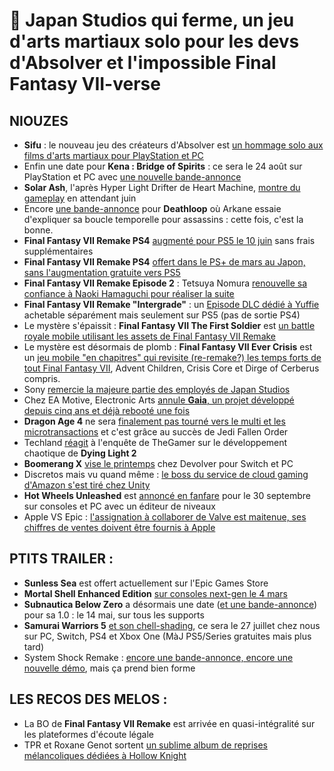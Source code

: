 # 🧃 Japan Studios qui ferme, un jeu d'arts martiaux solo pour les devs d'Absolver et l'impossible Final Fantasy VII-verse

## NIOUZES

- **Sifu** : le nouveau jeu des créateurs d'Absolver est [un hommage solo aux films d'arts martiaux pour PlayStation et PC](https://www.youtube.com/watch?v=HhatIpbRYu4)
- Enfin une date pour **Kena : Bridge of Spirits** : ce sera le 24 août sur PlayStation et PC avec [une nouvelle bande-annonce](https://www.youtube.com/watch?v=pWh5388AEHw)
- **Solar Ash**, l'après Hyper Light Drifter de Heart Machine, [montre du gameplay](https://www.youtube.com/watch?v=7adguXJNliQ) en attendant juin
- Encore [une bande-annonce](https://www.youtube.com/watch?v=cGd--oZUBlA) pour **Deathloop** où Arkane essaie d'expliquer sa boucle temporelle pour assassins : cette fois, c'est la bonne.
- **Final Fantasy VII Remake PS4** [augmenté pour PS5 le 10 juin](https://www.youtube.com/watch?v=cb6CsQK_sz0) sans frais supplémentaires
- **Final Fantasy VII Remake PS4** [offert dans le PS+ de mars au Japon, sans l'augmentation gratuite vers PS5](https://twitter.com/gematsucom/status/1365258813813776391)
- **Final Fantasy VII Remake Episode 2** : Tetsuya Nomura [renouvelle sa confiance à Naoki Hamaguchi pour réaliser la suite](https://www.gamekult.com/actualite/final-fantasy-vii-remake-partie-2-maintient-son-realisateur-3050836523.html)
- **Final Fantasy VII Remake "Intergrade"** : un [Episode DLC dédié à Yuffie](https://www.youtube.com/watch?v=F7bEoGile7Q) achetable séparément mais seulement sur PS5 (pas de sortie PS4)
- Le mystère s'épaissit : **Final Fantasy VII The First Soldier** est [un battle royale mobile utilisant les assets de Final Fantasy VII Remake](https://www.youtube.com/watch?v=chSgLDIhWE0)
- Le mystère est désormais de plomb : **Final Fantasy VII Ever Crisis** est un [jeu mobile "en chapitres" qui revisite (re-remake?) les temps forts de tout Final Fantasy VII](https://www.youtube.com/watch?v=j6ZDKZfr-i0), Advent Children, Crisis Core et Dirge of Cerberus compris.
- Sony [remercie la majeure partie des employés de Japan Studios](https://www.gamekult.com/actualite/japan-studio-team-asobi-la-seule-equipe-rescapee-3050836491.html)
- Chez EA Motive, Electronic Arts [annule **Gaia**, un projet développé depuis cinq ans et déjà rebooté une fois](https://www.bloomberg.com/news/articles/2021-02-25/electronic-arts-cancels-gaia-game-after-years-in-development)
- **Dragon Age 4** ne sera [finalement pas tourné vers le multi et les microtransactions](https://www.bloomberg.com/news/articles/2021-02-25/electronic-arts-pivots-on-dragon-age-game-removes-multiplayer) et c'est grâce au succès de Jedi Fallen Order
- Techland [réagit](https://www.thegamer.com/techland-response-statement-work-environment/) à l'enquête de TheGamer sur le développement chaotique de **Dying Light 2**
- **Boomerang X** [vise le printemps](https://www.youtube.com/watch?v=ankwA_dWezs) chez Devolver pour Switch et PC
- Discretos mais vu quand même : [le boss du service de cloud gaming d'Amazon s'est tiré chez Unity](https://www.gamekult.com/actualite/le-patron-d-amazon-luna-met-deja-les-voiles-3050836471.html)
- **Hot Wheels Unleashed** est [annoncé en fanfare](https://www.youtube.com/watch?v=kGTyPc81Akg) pour le 30 septembre sur consoles et PC avec un éditeur de niveaux
- Apple VS Epic : [l'assignation à collaborer de Valve est maitenue, ses chiffres de ventes doivent être fournis à Apple](https://www.pcgamer.com/apple-has-salted-the-earth-with-subpoenas-says-judge-but-orders-valve-to-hand-over-steam-data-anyway/)

## PTITS TRAILER : 

- **Sunless Sea** est offert actuellement sur l'Epic Games Store
- **Mortal Shell Enhanced Edition** [sur consoles next-gen le 4 mars](https://www.youtube.com/watch?v=E_U_0-ax9mU)
- **Subnautica Below Zero** a désormais une date ([et une bande-annonce](https://www.youtube.com/watch?v=c2xO53yjhTg)) pour sa 1.0 : le 14 mai, sur tous les supports
- **Samurai Warriors 5** [et son chell-shading](https://www.youtube.com/watch?v=nBCxu6n3VhU), ce sera le 27 juillet chez nous sur PC, Switch, PS4 et Xbox One (MàJ PS5/Series gratuites mais plus tard)
- System Shock Remake : [encore une bande-annonce, encore une nouvelle démo](https://www.youtube.com/watch?v=vWUYz9x_I18), mais ça prend bien forme

## LES RECOS DES MELOS :

- La BO de **Final Fantasy VII Remake** est arrivée en quasi-intégralité sur les plateformes d'écoute légale
- TPR et Roxane Genot sortent [un sublime album de reprises mélancoliques dédiées à Hollow Knight](https://twitter.com/TPRpiano/status/1364943688527446017)
